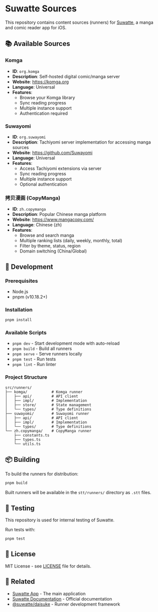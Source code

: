 # Suwatte Sources

This repository contains content sources (runners) for [Suwatte](https://suwatte.app/), a manga and comic reader app for iOS.

## 📚 Available Sources

### Komga

- **ID**: `org.komga`
- **Description**: Self-hosted digital comic/manga server
- **Website**: https://komga.org
- **Language**: Universal
- **Features**:
  - Browse your Komga library
  - Sync reading progress
  - Multiple instance support
  - Authentication required

### Suwayomi

- **ID**: `org.suwayomi`
- **Description**: Tachiyomi server implementation for accessing manga sources
- **Website**: https://github.com/Suwayomi
- **Language**: Universal
- **Features**:
  - Access Tachiyomi extensions via server
  - Sync reading progress
  - Multiple instance support
  - Optional authentication

### 拷贝漫画 (CopyManga)

- **ID**: `zh.copymanga`
- **Description**: Popular Chinese manga platform
- **Website**: https://www.mangacopy.com/
- **Language**: Chinese (zh)
- **Features**:
  - Browse and search manga
  - Multiple ranking lists (daily, weekly, monthly, total)
  - Filter by theme, status, region
  - Domain switching (China/Global)

## 🚀 Development

### Prerequisites

- Node.js
- pnpm (v10.18.2+)

### Installation

```bash
pnpm install
```

### Available Scripts

- `pnpm dev` - Start development mode with auto-reload
- `pnpm build` - Build all runners
- `pnpm serve` - Serve runners locally
- `pnpm test` - Run tests
- `pnpm lint` - Run linter

### Project Structure

```
src/runners/
├── komga/           # Komga runner
│   ├── api/         # API client
│   ├── impl/        # Implementation
│   ├── store/       # State management
│   └── types/       # Type definitions
├── suwayomi/        # Suwayomi runner
│   ├── api/         # API client
│   ├── impl/        # Implementation
│   └── types/       # Type definitions
└── zh.copymanga/    # CopyManga runner
    ├── constants.ts
    ├── types.ts
    └── utils.ts
```

## 📦 Building

To build the runners for distribution:

```bash
pnpm build
```

Built runners will be available in the `stt/runners/` directory as `.stt` files.

## 🧪 Testing

This repository is used for internal testing of Suwatte.

Run tests with:

```bash
pnpm test
```

## 📄 License

MIT License - see [LICENSE](LICENSE) file for details.

## 🔗 Related

- [Suwatte App](https://suwatte.app/) - The main application
- [Suwatte Documentation](https://docs.suwatte.app/) - Official documentation
- [@suwatte/daisuke](https://www.npmjs.com/package/@suwatte/daisuke) - Runner development framework

